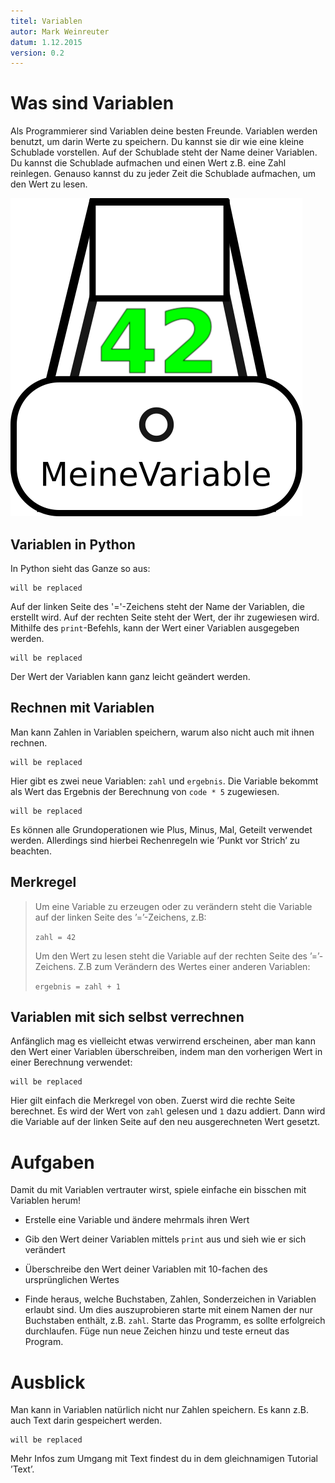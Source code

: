 ```yaml
---
titel: Variablen
autor: Mark Weinreuter
datum: 1.12.2015
version: 0.2
---
```



Was sind Variablen
==================

Als Programmierer sind Variablen deine besten Freunde. Variablen werden
benutzt, um darin Werte zu speichern. Du kannst sie dir wie eine kleine
Schublade vorstellen. Auf der Schublade steht der Name deiner Variablen.
Du kannst die Schublade aufmachen und einen Wert z.B. eine Zahl
reinlegen. Genauso kannst du zu jeder Zeit die Schublade aufmachen, um
den Wert zu lesen.

![Variablen als Schubladen](schublade.png)

Variablen in Python
-------------------

In Python sieht das Ganze so aus:

``` {.python firstline=1 lastline=4 include=../../../Beispiele/variablen.py}
will be replaced
```

Auf der linken Seite des '='-Zeichens steht der Name der Variablen, die erstellt wird.
Auf der rechten Seite steht der Wert, der ihr zugewiesen wird. Mithilfe
des `print`-Befehls, kann der Wert einer Variablen ausgegeben werden.

``` {.python firstline=7, lastline=8 include=../../../Beispiele/variablen.py}
will be replaced
```

Der Wert der Variablen kann ganz leicht geändert werden.


Rechnen mit Variablen
---------------------

Man kann Zahlen in Variablen speichern, warum also nicht auch mit ihnen
rechnen.

``` {.python firstline=11, lastline=15 include=../../../Beispiele/variablen.py}
will be replaced
```

Hier gibt es zwei neue Variablen: `zahl` und `ergebnis`. Die Variable bekommt als Wert
das Ergebnis der Berechnung von `code * 5` zugewiesen.

``` {.python firstline=16 lastline=21 include=../../../Beispiele/variablen.py}
will be replaced
```

Es können alle Grundoperationen wie Plus, Minus, Mal, Geteilt verwendet
werden. Allerdings sind hierbei Rechenregeln wie ’Punkt vor Strich’ zu
beachten.


Merkregel
---------

> Um eine Variable zu erzeugen oder zu verändern steht die Variable auf der linken
> Seite des ’=’-Zeichens, z.B:
>
> `zahl = 42`
>
>Um den Wert zu lesen steht die Variable auf der rechten Seite des
’=’-Zeichens. Z.B zum Verändern des Wertes einer anderen Variablen:
>
> `ergebnis = zahl + 1`
>


Variablen mit sich selbst verrechnen
------------------------------------

Anfänglich mag es vielleicht etwas verwirrend erscheinen, aber man kann
den Wert einer Variablen überschreiben, indem man den vorherigen Wert in
einer Berechnung verwendet:

``` {.python firstline=23 lastline=26 include=../../../Beispiele/variablen.py}
will be replaced
```

Hier gilt einfach die Merkregel von oben. Zuerst wird die rechte Seite
berechnet. Es wird der Wert von `zahl` gelesen und `1` dazu addiert. Dann wird die Variable auf 
der linken Seite auf den neu ausgerechneten Wert gesetzt.


Aufgaben
========

Damit du mit Variablen vertrauter wirst, spiele einfache ein bisschen mit Variablen herum!

-   Erstelle eine Variable und ändere mehrmals ihren Wert

-   Gib den Wert deiner Variablen mittels `print` aus und sieh wie er sich verändert

-   Überschreibe den Wert deiner Variablen mit 10-fachen des
    ursprünglichen Wertes

-   Finde heraus, welche Buchstaben, Zahlen, Sonderzeichen in Variablen
    erlaubt sind. Um dies auszuprobieren starte mit einem Namen der nur
    Buchstaben enthält, z.B. `zahl`. Starte das Programm, es sollte
    erfolgreich durchlaufen. Füge nun neue Zeichen hinzu und teste
    erneut das Program.


Ausblick
========

Man kann in Variablen natürlich nicht nur Zahlen speichern. Es kann z.B.
auch Text darin gespeichert werden.

``` {.python firstline=28 lastline=31 include=../../../Beispiele/variablen.py}
will be replaced
```

Mehr Infos zum Umgang mit Text
findest du in dem gleichnamigen Tutorial ’Text’.
